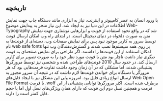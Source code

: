 <html>
<head>
<link href='//fonts.googleapis.com/css?family=Chewy' rel='stylesheet'>
<style>
@font-face {
  font-family: 'BRoya';
  src: url('BRoya.eot') format('eot'),  /* IE6–8 */
       url('BRoya.woff') format('woff'),  /* FF3.6+, IE9, Chrome6+, Saf5.1+*/
       url('BRoya.ttf') format('truetype');  /* Saf3—5, Chrome4+, FF3.5, Opera 10+ */
}

body {
     text-align: justify;
}

h2 {
    direction: rtl; 
    font-family: 'BRoya' , Chewy ;
    padding: 0 3px;
    font-size: 1.6em;
    margin-bottom: .4em;
    padding-top: .4em;
}

p {
    direction: rtl; 
    font-family: 'BRoya' , Chewy ;
    font-size: 1.4em;
    margin-bottom: .3em;
    padding-top: .4em;
}
</style>

</head>

<body>

<h2>تاریخچه</h2>
<p>
 با ورود انسان به عصر کامپیوتر و اینترنت، نیاز به ابزاری مانند دستگاه چاپ جهت نمایش اطلاعات در این دنیا نیز به ایجاد شد، این نیاز منجر به پیدایش موضوع Web-Typography شد که در واقع نحوه استفاده از فونت و ابزارهایی نوشتاری جهت نمایش متن به صورت دلخواه در دنیای دیجیتال است. در ابتدای راه وب امکان ارسال فونت توسط سرور به کاربر موجود نبود پس برای نمایش صفحات وب، دسته‌ای از فونت‌ها به نام web safe fonts بر روی همه سیستم‌ها نصب شدند و گسترش‌دهندگان وب تنها امکان استفاده از این فونت‌ها را داشتند. اگر طراحی برای نمایش صفحه‌ای به فونت دیگری نیاز داشت ناچار بود متن با فونت مورد نظر خود را به صورت تصویر<img> برای کاربر ارسال کند. در حدود سال 2010 فونت‌های طراحی شده و شخصی نیز توسط مرورگر‌ها پشتیبانی شدند، اما مشکلی که در آن زمان وجود داشت تفاوت فرمت‌‌هایی بود که هر مرورگر یا دستگاه برای خواندن فونت‌ها لازم داشت که در نتیجه آن‌ سرور مجبور به ارسال انواع زیادی فایل بود. امروزه ولی این مشکل نیز با ایجاد فایل‌های Web Open File Format با فرمت .woff برطرف شده است. اکثر مرورگر‌ها توانایی پشتیبانی از این فرمت و همچنین نسل دوم این فونت که دارای همان ویژگی‌های نسل اول اما با حجم فایل کمتر است را دارند.
</p>




<h2></h2>
<p>
</p>




<h2></h2>
<p>
</p>




<h2></h2>
<p>
</p>
<p>
</p>




</body>
</html>
